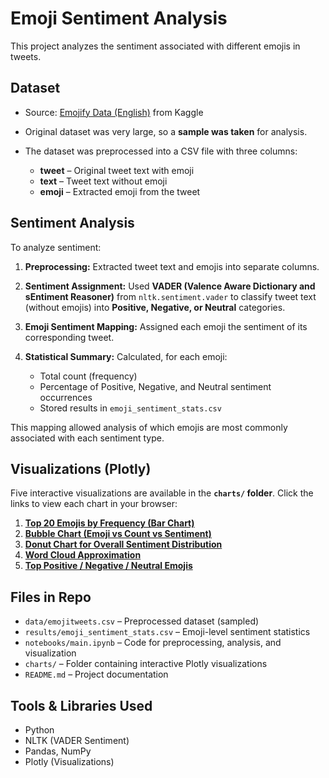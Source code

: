 # Emoji Sentiment Analysis

This project analyzes the sentiment associated with different emojis in tweets.

## Dataset

* Source: [Emojify Data (English)](https://www.kaggle.com/datasets/rexhaif/emojifydata-en) from Kaggle
* Original dataset was very large, so a **sample was taken** for analysis.
* The dataset was preprocessed into a CSV file with three columns:

  * **tweet** – Original tweet text with emoji
  * **text** – Tweet text without emoji
  * **emoji** – Extracted emoji from the tweet

## Sentiment Analysis

To analyze sentiment:

1. **Preprocessing:** Extracted tweet text and emojis into separate columns.
2. **Sentiment Assignment:** Used **VADER (Valence Aware Dictionary and sEntiment Reasoner)** from `nltk.sentiment.vader` to classify tweet text (without emojis) into **Positive, Negative, or Neutral** categories.
3. **Emoji Sentiment Mapping:** Assigned each emoji the sentiment of its corresponding tweet.
4. **Statistical Summary:** Calculated, for each emoji:

   * Total count (frequency)
   * Percentage of Positive, Negative, and Neutral sentiment occurrences
   * Stored results in `emoji_sentiment_stats.csv`

This mapping allowed analysis of which emojis are most commonly associated with each sentiment type.

## Visualizations (Plotly)

Five interactive visualizations are available in the **`charts/` folder**. Click the links to view each chart in your browser:

1. **[Top 20 Emojis by Frequency (Bar Chart)](https://htmlpreview.github.io/?https://media.githubusercontent.com/media/arpita0911/DS-ML-Projects/refs/heads/main/emoji-sentiment-explorer/charts/top_20_emojis.html)**
2. **[Bubble Chart (Emoji vs Count vs Sentiment)](https://htmlpreview.github.io/?https://media.githubusercontent.com/media/arpita0911/DS-ML-Projects/refs/heads/main/emoji-sentiment-explorer/charts/emoji_bubble_chart.html)**
3. **[Donut Chart for Overall Sentiment Distribution](https://htmlpreview.github.io/?https://media.githubusercontent.com/media/arpita0911/DS-ML-Projects/refs/heads/main/emoji-sentiment-explorer/charts/sentiment_distribution.html)**
4. **[Word Cloud Approximation](https://htmlpreview.github.io/?https://media.githubusercontent.com/media/arpita0911/DS-ML-Projects/refs/heads/main/emoji-sentiment-explorer/charts/emoji_wordcloud.html)**
5. **[Top Positive / Negative / Neutral Emojis](https://htmlpreview.github.io/?https://media.githubusercontent.com/media/arpita0911/DS-ML-Projects/refs/heads/main/emoji-sentiment-explorer/charts/top_sentiment_emojis.html)**

## Files in Repo

* `data/emojitweets.csv` – Preprocessed dataset (sampled)
* `results/emoji_sentiment_stats.csv` – Emoji-level sentiment statistics
* `notebooks/main.ipynb` – Code for preprocessing, analysis, and visualization
* `charts/` – Folder containing interactive Plotly visualizations
* `README.md` – Project documentation

## Tools & Libraries Used

* Python
* NLTK (VADER Sentiment)
* Pandas, NumPy
* Plotly (Visualizations)



